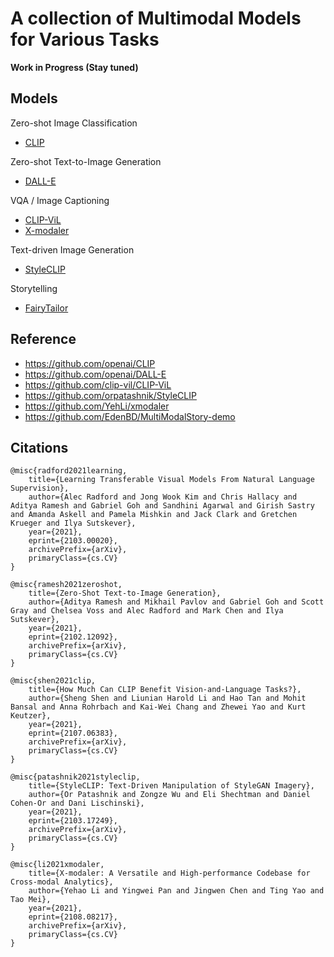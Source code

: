 # A collection of Multimodal Models for Various Tasks

**Work in Progress (Stay tuned)**

## Models

Zero-shot Image Classification

* [CLIP](https://arxiv.org/abs/2103.00020)

Zero-shot Text-to-Image Generation

* [DALL-E](https://arxiv.org/abs/2102.12092)

VQA / Image Captioning

* [CLIP-ViL](https://arxiv.org/abs/2107.06383)
* [X-modaler](https://arxiv.org/abs/2108.08217)

Text-driven Image Generation

* [StyleCLIP](https://arxiv.org/abs/2103.17249)

Storytelling

* [FairyTailor](http://fairytailor.org/)


## Reference

* https://github.com/openai/CLIP
* https://github.com/openai/DALL-E
* https://github.com/clip-vil/CLIP-ViL
* https://github.com/orpatashnik/StyleCLIP
* https://github.com/YehLi/xmodaler
* https://github.com/EdenBD/MultiModalStory-demo


## Citations

```
@misc{radford2021learning,
    title={Learning Transferable Visual Models From Natural Language Supervision}, 
    author={Alec Radford and Jong Wook Kim and Chris Hallacy and Aditya Ramesh and Gabriel Goh and Sandhini Agarwal and Girish Sastry and Amanda Askell and Pamela Mishkin and Jack Clark and Gretchen Krueger and Ilya Sutskever},
    year={2021},
    eprint={2103.00020},
    archivePrefix={arXiv},
    primaryClass={cs.CV}
}

@misc{ramesh2021zeroshot,
    title={Zero-Shot Text-to-Image Generation}, 
    author={Aditya Ramesh and Mikhail Pavlov and Gabriel Goh and Scott Gray and Chelsea Voss and Alec Radford and Mark Chen and Ilya Sutskever},
    year={2021},
    eprint={2102.12092},
    archivePrefix={arXiv},
    primaryClass={cs.CV}
}

@misc{shen2021clip,
    title={How Much Can CLIP Benefit Vision-and-Language Tasks?}, 
    author={Sheng Shen and Liunian Harold Li and Hao Tan and Mohit Bansal and Anna Rohrbach and Kai-Wei Chang and Zhewei Yao and Kurt Keutzer},
    year={2021},
    eprint={2107.06383},
    archivePrefix={arXiv},
    primaryClass={cs.CV}
}

@misc{patashnik2021styleclip,
    title={StyleCLIP: Text-Driven Manipulation of StyleGAN Imagery}, 
    author={Or Patashnik and Zongze Wu and Eli Shechtman and Daniel Cohen-Or and Dani Lischinski},
    year={2021},
    eprint={2103.17249},
    archivePrefix={arXiv},
    primaryClass={cs.CV}
}

@misc{li2021xmodaler,
    title={X-modaler: A Versatile and High-performance Codebase for Cross-modal Analytics}, 
    author={Yehao Li and Yingwei Pan and Jingwen Chen and Ting Yao and Tao Mei},
    year={2021},
    eprint={2108.08217},
    archivePrefix={arXiv},
    primaryClass={cs.CV}
}


```